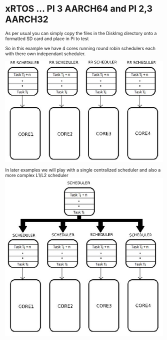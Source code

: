 
# xRTOS ... PI 3 AARCH64 and PI 2,3 AARCH32
As per usual you can simply copy the files in the DiskImg directory onto a formatted SD card and place in Pi to test 
>
So in this example we have 4 cores running round robin schedulers each with there own independant scheduler.
>
![](https://github.com/LdB-ECM/Docs_and_Images/blob/master/Images/xRTOS-Schedulers.jpg?raw=true)
>
In later examples we will play with a single centralized scheduler and also a more complex L1/L2 scheduler
![](https://github.com/LdB-ECM/Docs_and_Images/blob/master/Images/xRTOS_L1_and_L2_scheduler.jpg?raw=true)
